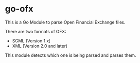 # go-ofx

This is a Go Module to parse Open Financial Exchange files.

There are two formats of OFX:
* SGML (Version 1.x)
* XML (Version 2.0 and later)

This module detects which one is being parsed and parses them.
